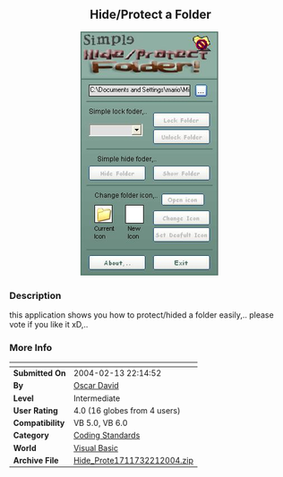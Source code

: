 ﻿<div align="center">

## Hide/Protect a Folder

<img src="PIC2004221211423889.JPG">
</div>

### Description

this application shows you how to protect/hided a folder easily,.. please vote if you like it xD,..
 
### More Info
 


<span>             |<span>
---                |---
**Submitted On**   |2004-02-13 22:14:52
**By**             |[Oscar David ](https://github.com/Planet-Source-Code/PSCIndex/blob/master/ByAuthor/oscar-david.md)
**Level**          |Intermediate
**User Rating**    |4.0 (16 globes from 4 users)
**Compatibility**  |VB 5\.0, VB 6\.0
**Category**       |[Coding Standards](https://github.com/Planet-Source-Code/PSCIndex/blob/master/ByCategory/coding-standards__1-43.md)
**World**          |[Visual Basic](https://github.com/Planet-Source-Code/PSCIndex/blob/master/ByWorld/visual-basic.md)
**Archive File**   |[Hide\_Prote1711732212004\.zip](https://github.com/Planet-Source-Code/oscar-david-hide-protect-a-folder__1-51925/archive/master.zip)








